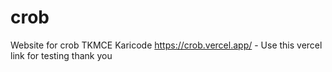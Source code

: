 # crob
Website for crob TKMCE Karicode
https://crob.vercel.app/ - Use this vercel link for testing
thank you
